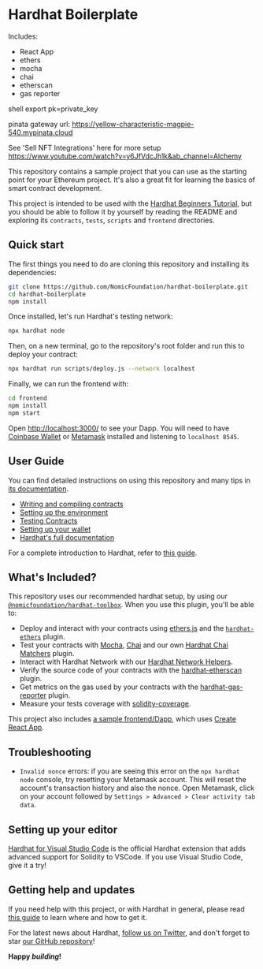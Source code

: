 # Hardhat Boilerplate

Includes:

- React App
- ethers
- mocha
- chai
- etherscan
- gas reporter

shell export pk=private_key

pinata gateway url: https://yellow-characteristic-magpie-540.mypinata.cloud

See 'Sell NFT Integrations' here for more setup
https://www.youtube.com/watch?v=y6JfVdcJh1k&ab_channel=Alchemy

This repository contains a sample project that you can use as the starting point
for your Ethereum project. It's also a great fit for learning the basics of
smart contract development.

This project is intended to be used with the
[Hardhat Beginners Tutorial](https://hardhat.org/tutorial), but you should be
able to follow it by yourself by reading the README and exploring its
`contracts`, `tests`, `scripts` and `frontend` directories.

## Quick start

The first things you need to do are cloning this repository and installing its
dependencies:

```sh
git clone https://github.com/NomicFoundation/hardhat-boilerplate.git
cd hardhat-boilerplate
npm install
```

Once installed, let's run Hardhat's testing network:

```sh
npx hardhat node
```

Then, on a new terminal, go to the repository's root folder and run this to
deploy your contract:

```sh
npx hardhat run scripts/deploy.js --network localhost
```

Finally, we can run the frontend with:

```sh
cd frontend
npm install
npm start
```

Open [http://localhost:3000/](http://localhost:3000/) to see your Dapp. You will
need to have [Coinbase Wallet](https://www.coinbase.com/wallet) or [Metamask](https://metamask.io) installed and listening to
`localhost 8545`.

## User Guide

You can find detailed instructions on using this repository and many tips in [its documentation](https://hardhat.org/tutorial).

- [Writing and compiling contracts](https://hardhat.org/tutorial/writing-and-compiling-contracts/)
- [Setting up the environment](https://hardhat.org/tutorial/setting-up-the-environment/)
- [Testing Contracts](https://hardhat.org/tutorial/testing-contracts/)
- [Setting up your wallet](https://hardhat.org/tutorial/boilerplate-project#how-to-use-it)
- [Hardhat's full documentation](https://hardhat.org/docs/)

For a complete introduction to Hardhat, refer to [this guide](https://hardhat.org/getting-started/#overview).

## What's Included?

This repository uses our recommended hardhat setup, by using our [`@nomicfoundation/hardhat-toolbox`](https://hardhat.org/hardhat-runner/plugins/nomicfoundation-hardhat-toolbox). When you use this plugin, you'll be able to:

- Deploy and interact with your contracts using [ethers.js](https://docs.ethers.io/v5/) and the [`hardhat-ethers`](https://hardhat.org/hardhat-runner/plugins/nomiclabs-hardhat-ethers) plugin.
- Test your contracts with [Mocha](https://mochajs.org/), [Chai](https://chaijs.com/) and our own [Hardhat Chai Matchers](https://hardhat.org/hardhat-chai-matchers) plugin.
- Interact with Hardhat Network with our [Hardhat Network Helpers](https://hardhat.org/hardhat-network-helpers).
- Verify the source code of your contracts with the [hardhat-etherscan](https://hardhat.org/hardhat-runner/plugins/nomiclabs-hardhat-etherscan) plugin.
- Get metrics on the gas used by your contracts with the [hardhat-gas-reporter](https://github.com/cgewecke/hardhat-gas-reporter) plugin.
- Measure your tests coverage with [solidity-coverage](https://github.com/sc-forks/solidity-coverage).

This project also includes [a sample frontend/Dapp](./frontend), which uses [Create React App](https://github.com/facebook/create-react-app).

## Troubleshooting

- `Invalid nonce` errors: if you are seeing this error on the `npx hardhat node`
  console, try resetting your Metamask account. This will reset the account's
  transaction history and also the nonce. Open Metamask, click on your account
  followed by `Settings > Advanced > Clear activity tab data`.

## Setting up your editor

[Hardhat for Visual Studio Code](https://hardhat.org/hardhat-vscode) is the official Hardhat extension that adds advanced support for Solidity to VSCode. If you use Visual Studio Code, give it a try!

## Getting help and updates

If you need help with this project, or with Hardhat in general, please read [this guide](https://hardhat.org/hardhat-runner/docs/guides/getting-help) to learn where and how to get it.

For the latest news about Hardhat, [follow us on Twitter](https://twitter.com/HardhatHQ), and don't forget to star [our GitHub repository](https://github.com/NomicFoundation/hardhat)!

**Happy _building_!**
